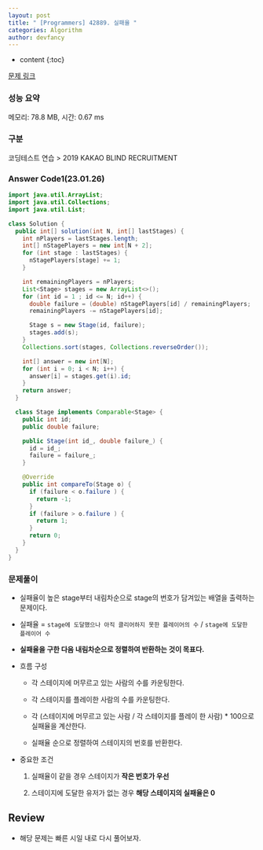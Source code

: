 ```yaml
---
layout: post
title: " [Programmers] 42889. 실패율 "
categories: Algorithm
author: devfancy
---
```

* content
{:toc}

[문제 링크](https://school.programmers.co.kr/learn/courses/30/lessons/42889)

### 성능 요약

메모리: 78.8 MB, 시간: 0.67 ms

### 구분

코딩테스트 연습 > 2019 KAKAO BLIND RECRUITMENT

### Answer Code1(23.01.26)

```java
import java.util.ArrayList;
import java.util.Collections;
import java.util.List;

class Solution {
  public int[] solution(int N, int[] lastStages) {
    int nPlayers = lastStages.length;
    int[] nStagePlayers = new int[N + 2];
    for (int stage : lastStages) {
      nStagePlayers[stage] += 1;
    }

    int remainingPlayers = nPlayers;
    List<Stage> stages = new ArrayList<>();
    for (int id = 1 ; id <= N; id++) {
      double failure = (double) nStagePlayers[id] / remainingPlayers;
      remainingPlayers -= nStagePlayers[id];

      Stage s = new Stage(id, failure);
      stages.add(s);
    }
    Collections.sort(stages, Collections.reverseOrder());

    int[] answer = new int[N];
    for (int i = 0; i < N; i++) {
      answer[i] = stages.get(i).id;
    }
    return answer;
  }

  class Stage implements Comparable<Stage> {
    public int id;
    public double failure;

    public Stage(int id_, double failure_) {
      id = id_;
      failure = failure_;
    }

    @Override
    public int compareTo(Stage o) {
      if (failure < o.failure ) {
        return -1;
      }
      if (failure > o.failure ) {
        return 1;
      }
      return 0;
    }
  }
}
```

### 문제풀이

* 실패율이 높은 stage부터 내림차순으로 stage의 번호가 담겨있는 배열을 출력하는 문제이다.

* 실패율 = `stage에 도달했으나 아직 클리어하지 못한 플레이어의 수` / `stage에 도달한 플레이어 수`

* **실패율을 구한 다음 내림차순으로 정렬하여 반환하는 것이 목표다.**

* 흐름 구성

    * 각 스테이지에 머무르고 있는 사람의 수를 카운팅한다.

    * 각 스테이지를 플레이한 사람의 수를 카운팅한다.

    * 각 (스테이지에 머무르고 있는 사람 / 각 스테이지를 플레이 한 사람) * 100으로 실패율을 계산한다.

    * 실패율 순으로 정렬하여 스테이지의 번호를 반환한다.

* 중요한 조건

    1. 실패율이 같을 경우 스테이지가 **작은 번호가 우선**

    2. 스테이지에 도달한 유저가 없는 경우 **해당 스테이지의 실패율은 0**

 


## Review

* 해당 문제는 빠른 시일 내로 다시 풀어보자.
